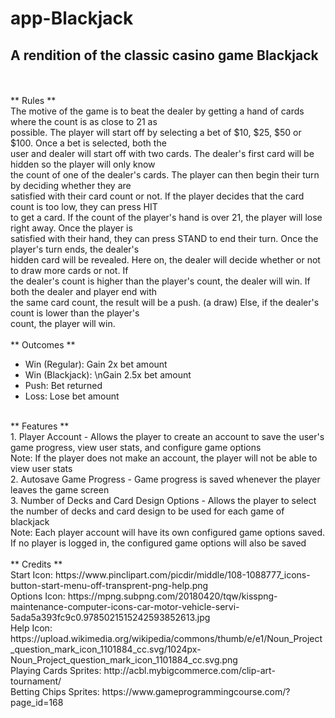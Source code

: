 # app-Blackjack #
## A rendition of the classic casino game Blackjack ##
<br><br>
** Rules **
<br>
The motive of the game is to beat the dealer by getting a hand of cards where the count is as close to 21 as<br>
possible. The player will start off by selecting a bet of $10, $25, $50 or $100. Once a bet is selected, both the<br>
user and dealer will start off with two cards. The dealer\'s first card will be hidden so the player will only know<br>
the count of one of the dealer\'s cards. The player can then begin their turn by deciding whether they are<br>
satisfied with their card count or not. If the player decides that the card count is too low, they can press HIT<br>
to get a card. If the count of the player\'s hand is over 21, the player will lose right away. Once the player is<br>
satisfied with their hand, they can press STAND to end their turn. Once the player\'s turn ends, the dealer\'s<br>
hidden card will be revealed. Here on, the dealer will decide whether or not to draw more cards or not. If<br>
the dealer\'s count is higher than the player\'s count, the dealer will win. If both the dealer and player end with<br>
the same card count, the result will be a push. (a draw) Else, if the dealer\'s count is lower than the player\'s<br>
count, the player will win.<br>
<br>
** Outcomes **
<br>
* Win (Regular): Gain 2x bet amount<br>
* Win (Blackjack): \nGain 2.5x bet amount<br>
* Push: Bet returned<br>
* Loss: Lose bet amount<br>
<br>
** Features **
<br>
  1. Player Account - Allows the player to create an account to save the user's game progress, view user stats, and configure game options<br>
     Note: If the player does not make an account, the player will not be able to view user stats<br>
  2. Autosave Game Progress - Game progress is saved whenever the player leaves the game screen<br>
  3. Number of Decks and Card Design Options - Allows the player to select the number of decks and card design to be used for each game of blackjack<br>
     Note: Each player account will have its own configured game options saved. If no player is logged in, the configured game options will also be saved<br>
<br>
** Credits **
<br>
Start Icon: https://www.pinclipart.com/picdir/middle/108-1088777_icons-button-start-menu-off-transprent-png-help.png<br>
Options Icon: https://mpng.subpng.com/20180420/tqw/kisspng-maintenance-computer-icons-car-motor-vehicle-servi-5ada5a393fc9c0.9785021515242593852613.jpg<br>
Help Icon: https://upload.wikimedia.org/wikipedia/commons/thumb/e/e1/Noun_Project_question_mark_icon_1101884_cc.svg/1024px-Noun_Project_question_mark_icon_1101884_cc.svg.png<br>
Playing Cards Sprites: http://acbl.mybigcommerce.com/clip-art-tournament/<br>
Betting Chips Sprites: https://www.gameprogrammingcourse.com/?page_id=168<br>
